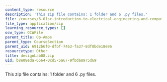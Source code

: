 ```yaml
---
content_type: resource
description: 'This zip file contains: 1 folder and 6 .py files.'
file: /courses/6-01sc-introduction-to-electrical-engineering-and-computer-science-i-spring-2011/b8e08eda65640cd55a679fbda8975d69_designLab08.zip
file_type: application/zip
learning_resource_types: []
ocw_type: OCWFile
parent_title: Op-Amps
parent_type: CourseSection
parent_uid: 6912b6f0-dfbf-7463-fa37-8df8bde18e96
resourcetype: Other
title: designLab08.zip
uid: b8e08eda-6564-0cd5-5a67-9fbda8975d69
---
```

This zip file contains: 1 folder and 6 .py files.